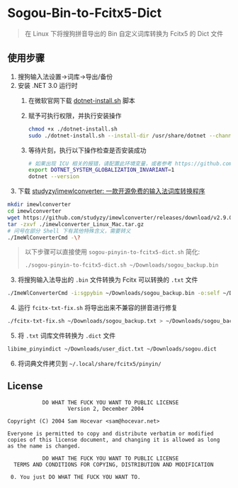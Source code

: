 # Sogou-Bin-to-Fcitx5-Dict
> 在 Linux 下将搜狗拼音导出的 Bin 自定义词库转换为 Fcitx5 的 Dict 文件

## 使用步骤
1. 搜狗输入法设置->词库->导出/备份
2. 安装 .NET 3.0 运行时
    1. 在微软官网下载 [dotnet-install.sh](https://dot.net/v1/dotnet-install.sh) 脚本
    2. 赋予可执行权限，并执行安装操作
        ```bash
        chmod +x ./dotnet-install.sh
        sudo ./dotnet-install.sh --install-dir /usr/share/dotnet --channel 3.0
        ```

    3. 等待片刻，执行以下操作检查是否安装成功
        ```bash
        # 如果出现 ICU 相关的报错，请配置此环境变量，或者参考 https://github.com/dotnet/core/issues/2186#issuecomment-472559583 设置配置文件
        export DOTNET_SYSTEM_GLOBALIZATION_INVARIANT=1
        dotnet --version
        ```
2. 下载 [studyzy/imewlconverter: 一款开源免费的输入法词库转换程序](https://github.com/studyzy/imewlconverter)
```bash
mkdir imewlconverter
cd imewlconverter
wget https://github.com/studyzy/imewlconverter/releases/download/v2.9.0/imewlconverter_Linux_Mac.tar.gz
tar -zxvf ./imewlconverter_Linux_Mac.tar.gz
# 问号在部分 Shell 下有其他特殊含义，需要转义
./ImeWlConverterCmd -\?
```
> 以下步骤可以直接使用 `sogou-pinyin-to-fcitx5-dict.sh` 简化:
> ```bash
> ./sogou-pinyin-to-fcitx5-dict.sh ~/Downloads/sogou_backup.bin
> ```
3. 将搜狗输入法导出的 `.bin` 文件转换为 Fcitx 可以转换的 `.txt` 文件
```bash
./ImeWlConverterCmd -i:sgpybin ~/Downloads/sogou_backup.bin -o:self ~/Downloads/sogou_backup.txt "-f:213' nyyy" -r:baidu
```
4. 运行 `fcitx-txt-fix.sh` 将导出出来不兼容的拼音进行修复
```bash
./fcitx-txt-fix.sh ~/Downloads/sogou_backup.txt > ~/Downloads/sogou_backup_fixed.txt
```
5. 将 `.txt` 词库文件转换为 `.dict` 文件
```bash
libime_pinyindict ~/Downloads/user_dict.txt ~/Downloads/sogou.dict
```
6. 将词典文件拷贝到 `~/.local/share/fcitx5/pinyin/`

## License
```
           DO WHAT THE FUCK YOU WANT TO PUBLIC LICENSE
                   Version 2, December 2004
 
Copyright (C) 2004 Sam Hocevar <sam@hocevar.net>

Everyone is permitted to copy and distribute verbatim or modified
copies of this license document, and changing it is allowed as long
as the name is changed.
 
           DO WHAT THE FUCK YOU WANT TO PUBLIC LICENSE
  TERMS AND CONDITIONS FOR COPYING, DISTRIBUTION AND MODIFICATION

 0. You just DO WHAT THE FUCK YOU WANT TO.
```
